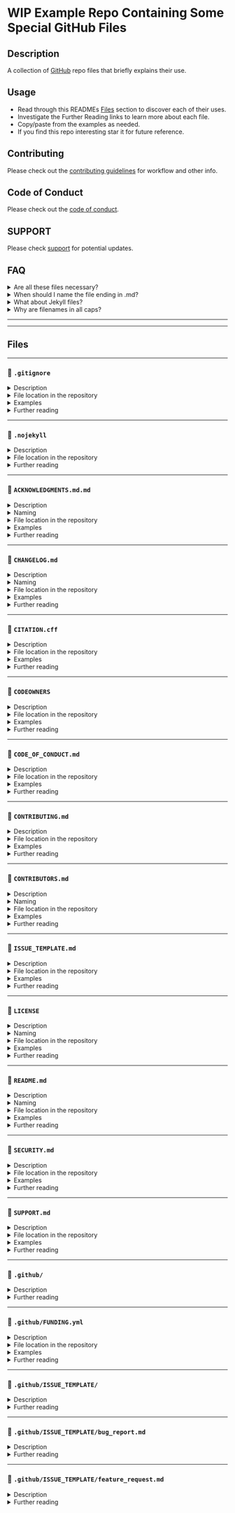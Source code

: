 # WIP Example Repo Containing Some Special GitHub Files

## Description

A collection of [GitHub](https://github.com) repo files that briefly explains their use.

## Usage

- Read through this READMEs [Files](#files) section to discover each of their uses.
- Investigate the Further Reading links to learn more about each file.
- Copy/paste from the examples as needed.
- If you find this repo interesting star it for future reference.

## Contributing

Please check out the [contributing guidelines](CONTRIBUTING.md) for workflow and other info.

## Code of Conduct

Please check out the [code of conduct](CODE_OF_CONDUCT.md).

## SUPPORT

Please check [support](SUPPORT.md) for potential updates.

## FAQ

<details>
  <summary>Are all these files necessary?</summary>

Nope. Just use what you need.

</details>

<details>
  <summary>When should I name the file ending in .md?</summary>

Whenever you want the file to be visually rendered using [Markdown](https://guides.github.com/features/mastering-markdown/) features like headings, sections, lists, code example syntax coloring, clickable links, bold, italic, ... you should use `.md`.

</details>

<details>
  <summary>What about Jekyll files?</summary>

Adding these is currently under consideration.

</details>

<details>
  <summary>Why are filenames in all caps?</summary>

To avoid confusion with other files and to make them more noticeable as being a special file.

</details>

---
---

## Files

---

### :page_facing_up: `.gitignore`

<details>
  <summary>Description</summary>

  You can create a .gitignore file in your repository's root directory to tell Git which files and directories to ignore when you make a commit. To share the ignore rules with other users who clone the repository, commit the .gitignore file in to your repository.

  GitHub maintains an official list of recommended .gitignore files for many popular operating systems, environments, and languages in the github/gitignore public repository. You can also use gitignore.io to create a .gitignore file for your operating system, programming language, or IDE. For more information, see "[github/gitignore](https://github.com/github/gitignore)" and the "[gitignore.io](https://www.gitignore.io/)" site.
  
</details>

<details>
<summary>File location in the repository</summary>

- root
- any subdirectory

</details>

<details>
<summary>Examples</summary>

```text
# Compiled source #
###################
*.com
*.class
*.dll
*.exe
*.o
*.so

# Packages #
############
# it's better to unpack these files and commit the raw source
# git has its own built in compression methods
*.7z
*.dmg
*.gz
*.iso
*.jar
*.rar
*.tar
*.zip

# OS generated files #
######################
.DS_Store
.DS_Store?
._*
.Spotlight-V100
.Trashes
ehthumbs.db
Thumbs.db

# Logs
logs
*.log
npm-debug.log*
yarn-debug.log*
yarn-error.log*
lerna-debug.log*
.pnpm-debug.log*

# keys
keys.js

databases
*.log
*.sql
*.sqlite

# Diagnostic reports (https://nodejs.org/api/report.html)
report.[0-9]*.[0-9]*.[0-9]*.[0-9]*.json

# Runtime data
pids
*.pid
*.seed
*.pid.lock

# Directory for instrumented libs generated by jscoverage/JSCover
lib-cov

# Coverage directory used by tools like istanbul
coverage
*.lcov

# nyc test coverage
.nyc_output

# Grunt intermediate storage (https://gruntjs.com/creating-plugins#storing-task-files)
.grunt

# Bower dependency directory (https://bower.io/)
bower_components

# node-waf configuration
.lock-wscript

# Compiled binary addons (https://nodejs.org/api/addons.html)
build/Release

# Dependency directories
node_modules/
jspm_packages/

# Snowpack dependency directory (https://snowpack.dev/)
web_modules/

# TypeScript cache
*.tsbuildinfo

# Optional npm cache directory
.npm

# Optional eslint cache
.eslintcache

# Microbundle cache
.rpt2_cache/
.rts2_cache_cjs/
.rts2_cache_es/
.rts2_cache_umd/

# Optional REPL history
.node_repl_history

# Output of 'npm pack'
*.tgz

# Yarn Integrity file
.yarn-integrity

# dotenv environment variables file
.env
.env.test
.env.production

# parcel-bundler cache (https://parceljs.org/)
.cache
.parcel-cache

# Next.js build output
.next
out

# Nuxt.js build / generate output
.nuxt
dist

# Gatsby files
.cache/
# Comment in the public line in if your project uses Gatsby and not Next.js
# https://nextjs.org/blog/next-9-1#public-directory-support
# public

# vuepress build output
.vuepress/dist

# Serverless directories
.serverless/

# FuseBox cache
.fusebox/

# DynamoDB Local files
.dynamodb/

# TernJS port file
.tern-port

# Stores VSCode versions used for testing VSCode extensions
.vscode-test

# yarn v2
.yarn/cache
.yarn/unplugged
.yarn/build-state.yml
.yarn/install-state.gz
.pnp.*
```

If you want to ignore a file that is already checked in, you must untrack the file before you add a rule to ignore it. From your terminal, untrack the file.

```shell
$ git rm --cached FILENAME
```

[GitHub Docs: Configuring ignored files for all repositories on your computer](https://docs.github.com/en/get-started/getting-started-with-git/ignoring-files#configuring-ignored-files-for-all-repositories-on-your-computer)

You can also create a global .gitignore file to define a list of rules for ignoring files in every Git repository on your computer. For example, you might create the file at ~/.gitignore_global and add some rules to it.

Configure Git to use the exclude file ~/.gitignore_global for all Git repositories.

```shell
$ git config --global core.excludesfile ~/.gitignore_global
```

[GitHub Docs: Excluding local files without creating a .gitignore file](https://docs.github.com/en/get-started/getting-started-with-git/ignoring-files#excluding-local-files-without-creating-a-gitignore-file)]

If you don't want to create a .gitignore file to share with others, you can create rules that are not committed with the repository. You can use this technique for locally-generated files that you don't expect other users to generate, such as files created by your editor.

Use your favorite text editor to open the file called .git/info/exclude within the root of your Git repository. Any rule you add here will not be checked in, and will only ignore files for your local repository.

1. Open Terminal.
2. Navigate to the location of your Git repository.
3. Using your favorite text editor, open the file *.git/info/exclude*.

</details>

<details>
<summary>Further reading</summary>

- [GitHub Docs: Ignoring files](https://docs.github.com/en/get-started/getting-started-with-git/ignoring-files)
- [git-scm.com/docs/gitignore](https://git-scm.com/docs/gitignore)

</details>

---

### :page_facing_up: `.nojekyll`

<details>
<summary>Description</summary>

GitHub Pages will use Jekyll to build your site by default. If you want to use a static site generator other than Jekyll, disable the Jekyll build process by creating an empty file called `.nojekyll` in the root of your publishing source, then follow your static site generator's instructions to build your site locally.

Notes

- Prevents GitHub Pages from ignoring files that begin with an underscore.
- GitHub Pages does not support server-side languages such as PHP, Ruby, or Python.

</details>

<details>
<summary>File location in the repository</summary>

- root

</details>

<details>
<summary>Further reading</summary>

- [GitHub Docs: About GitHub Pages](https://docs.github.com/en/pages/getting-started-with-github-pages/about-github-pages)

</details>

---

### :page_facing_up: `ACKNOWLEDGMENTS.md.md`

<details>
<summary>Description</summary>

TODO

</details>

<details>
<summary>Naming</summary>

TODO

</details>

<details>
<summary>File location in the repository</summary>

TODO

</details>

<details>
<summary>Examples</summary>

TODO

</details>

<details>
<summary>Further reading</summary>

TODO

</details>

---

### :page_facing_up: `CHANGELOG.md`

<details>
<summary>Description</summary>

Notes

- Might also be named CHANGES, HISTORY, NEWS, RELEASES, VERSIONS, etc.

</details>

<details>
<summary>Naming</summary>

- CHANGELOG
- CHANGELOG.txt
- CHANGELOG.md

</details>

<details>
<summary>File location in the repository</summary>

TODO

</details>

<details>
<summary>Examples</summary>

TODO

</details>

<details>
<summary>Further reading</summary>

- [GitHub Docs: About CITATION files](https://docs.github.com/en/github/creating-cloning-and-archiving-repositories/creating-a-repository-on-github/about-citation-files)

</details>

---

### :page_facing_up: `CITATION.cff`

<details>
<summary>Description</summary>

You can add a CITATION.cff file to the root of a repository to let others know how you would like them to cite your work. The citation file format is plain text with human- and machine-readable citation information.

</details>

<details>
<summary>File location in the repository</summary>

TODO

</details>

<details>
<summary>Examples</summary>

TODO

</details>

<details>
<summary>Further reading</summary>

- [GitHub Docs: About CITATION files](https://docs.github.com/en/github/creating-cloning-and-archiving-repositories/creating-a-repository-on-github/about-citation-files)

</details>

---

### :page_facing_up: `CODEOWNERS`

<details>
<summary>Description</summary>

Repository administrators can define exactly which people and teams need to review projects using the CODEOWNERS file. This feature automatically assigns reviewers based on Code Owners when a pull request changes any owned files, using the same syntax as the .gitignore file.

Use the CODEOWNERS file to ensure that changes to specific areas of the codebase are always reviewed by those with the most expertise.

</details>

<details>
<summary>File location in the repository</summary>

- root
- docs/
- .github/

</details>

<details>
<summary>Examples</summary>

```text
# @global-owner1 and @global-owner2 will be requested for
# review when someone opens a pull request.
*       @global-owner1 @global-owner2

# When someone opens a pull request that only
# modifies JS files, only @js-owner and not the global
# owner(s) will be requested for a review.
*.js    @js-owner

# The `docs/*` pattern will match files like
# `docs/getting-started.md` but not further nested files like
# `docs/build-app/troubleshooting.md`.
docs/*  docs@example.com

# In this example, @octocat owns any file in the `/apps` 
# directory in the root of your repository except for the `/apps/github` 
# subdirectory, as its owners are left empty.
/apps/ @octocat
/apps/github

# In this example, any change inside the `/apps` directory
# will require approval from @doctocat or @octocat.
/apps/ @doctocat @octocat

# In this example, any change inside the `/apps` directory
# will require approval from a member of the @example-org/content team.
# If a member of @example-org/content opens a pull request 
# with a change inside the `/apps` directory, their approval is implicit.
# The team is still added as a reviewer but not a required reviewer.
# Anyone can approve the changes.
/apps/ @example-org/content-team
```

</details>

<details>
<summary>Further reading</summary>

- [GitHub Docs: About code owners](https://docs.github.com/en/github/creating-cloning-and-archiving-repositories/creating-a-repository-on-github/about-code-owners)
- [GitHub Docs: Managing code review assignment for your team](https://docs.github.com/en/organizations/organizing-members-into-teams/managing-code-review-assignment-for-your-team)

</details>

---

### :page_facing_up: `CODE_OF_CONDUCT.md`

<details>
<summary>Description</summary>

A code of conduct defines standards for how to engage in a community. It signals an inclusive environment that respects all contributions. It also outlines procedures for addressing problems between members of your project's community. For more information on why a code of conduct defines standards and expectations for how to engage in a community, see the [Open Source Guide](https://opensource.guide/code-of-conduct/).

</details>

<details>
<summary>File location in the repository</summary>

TODO

</details>

<details>
<summary>Examples</summary>

TODO

</details>

<details>
<summary>Further reading</summary>

- [GitHub Docs: Adding a code of conduct to your project](https://docs.github.com/en/communities/setting-up-your-project-for-healthy-contributions/adding-a-code-of-conduct-to-your-project)

</details>

---

### :page_facing_up: `CONTRIBUTING.md`

<details>
<summary>Description</summary>

To help your project contributors do good work, you can add a file with contribution guidelines to your project repository's root, `docs`, or `.github` folder. When someone opens a pull request or creates an issue, they will see a link to that file. The link to the contributing guidelines also appears on your repository's `contribute` page.

For the repository owner, contribution guidelines are a way to communicate how people should contribute.

For contributors, the guidelines help them verify that they're submitting well-formed pull requests and opening useful issues.

For both owners and contributors, contribution guidelines save time and hassle caused by improperly created pull requests or issues that have to be rejected and re-submitted.

</details>

<details>
<summary>File location in the repository</summary>

- root
- docs/
- .github/

</details>

<details>
<summary>Examples</summary>

- [github/docs Contributing to this repository](https://github.com/github/docs/blob/main/CONTRIBUTING.md)
- [github/docs/contributing/ Contributing to github/docs](https://github.com/github/docs/tree/main/contributing)

</details>

<details>
<summary>Further reading</summary>

- [GitHub Docs: Setting guidelines for repository contributors](https://docs.github.com/en/communities/setting-up-your-project-for-healthy-contributions/setting-guidelines-for-repository-contributors)
- [GitHub Docs: Encouraging helpful contributions to your project with labels](https://docs.github.com/en/communities/setting-up-your-project-for-healthy-contributions/encouraging-helpful-contributions-to-your-project-with-labels)
- [GitHub Docs: About community management and moderation](https://docs.github.com/en/communities/setting-up-your-project-for-healthy-contributions/about-community-management-and-moderation)
- [GitHub Docs: Setting up your project for healthy contributions](https://docs.github.com/en/communities/setting-up-your-project-for-healthy-contributions)
- [GitHub Docs: Encouraging helpful contributions to your project with labels](https://docs.github.com/en/communities/setting-up-your-project-for-healthy-contributions/encouraging-helpful-contributions-to-your-project-with-labels)
- [GitHub Docs: Moderating comments and conversations](https://docs.github.com/en/communities/moderating-comments-and-conversations)
- [Open Source Guides: Building Welcoming Communities](https://opensource.guide/building-community/)

</details>

---

### :page_facing_up: `CONTRIBUTORS.md`

<details>
<summary>Description</summary>

TODO

</details>

<details>
<summary>Naming</summary>

TODO

</details>

<details>
<summary>File location in the repository</summary>

TODO

</details>

<details>
<summary>Examples</summary>

TODO

</details>

<details>
<summary>Further reading</summary>

TODO

</details>

---
### :page_facing_up: `ISSUE_TEMPLATE.md`

<details>
<summary>Description</summary>

TODO

</details>

<details>
<summary>File location in the repository</summary>

TODO

</details>

<details>
<summary>Examples</summary>

TODO

</details>

<details>
<summary>Further reading</summary>

TODO

</details>

---

### :page_facing_up: `LICENSE`

<details>
<summary>Description</summary>

You can include an open source license in your repository to make it easier for other people to contribute.

If you include a detectable license in your repository, people who visit your repository will see it at the top of the repository page.

Notes

- If you go to "Add file" dropdown in your repo to create a new file and start naming with "License", a button will appear to the right for you to select a license template.

</details>

<details>
<summary>Naming</summary>

- LICENSE (most common)
- ICENSE.md
- ...

</details>

<details>
<summary>File location in the repository</summary>

TODO

</details>

<details>
<summary>Examples</summary>

TODO

</details>

<details>
<summary>Further reading</summary>

- [GitHub Docs: Adding a license to a repository](https://docs.github.com/en/communities/setting-up-your-project-for-healthy-contributions/adding-a-license-to-a-repository)
- [GitHub Docs: Licensing a repository](https://docs.github.com/en/github/creating-cloning-and-archiving-repositories/creating-a-repository-on-github/licensing-a-repository)

</details>

---

### :page_facing_up: `README.md`

<details>
<summary>Description</summary>

TODO

</details>

<details>
<summary>Naming</summary>

- README
- README.txt
- README.md (most common)
- ...

</details>

<details>
<summary>File location in the repository</summary>

- root

</details>

<details>
<summary>Examples</summary>

TODO

</details>

<details>
<summary>Further reading</summary>

- [GitHub Docs: About READMEs](https://docs.github.com/en/github/creating-cloning-and-archiving-repositories/creating-a-repository-on-github/about-readmes)

</details>

---

### :page_facing_up: `SECURITY.md`

<details>
<summary>Description</summary>

TODO

</details>

<details>
<summary>File location in the repository</summary>

TODO

</details>

<details>
<summary>Examples</summary>

TODO

</details>

<details>
<summary>Further reading</summary>

- [GitHub Docs: Adding a security policy to your repository](https://docs.github.com/en/code-security/getting-started/adding-a-security-policy-to-your-repository)
- [GitHub Docs: Creating a default community health file](https://docs.github.com/en/communities/setting-up-your-project-for-healthy-contributions/creating-a-default-community-health-file)

</details>

---

### :page_facing_up: `SUPPORT.md`

<details>
<summary>Description</summary>

TODO

</details>

<details>
<summary>File location in the repository</summary>

TODO

</details>

<details>
<summary>Examples</summary>

TODO

</details>

<details>
<summary>Further reading</summary>

- [GitHub Docs: Adding support resources to your project](https://docs.github.com/en/communities/setting-up-your-project-for-healthy-contributions/adding-support-resources-to-your-project)
- [GitHub Docs: Creating a default community health file](https://docs.github.com/en/communities/setting-up-your-project-for-healthy-contributions/creating-a-default-community-health-file)

</details>

---

### :open_file_folder: `.github/`

<details>
<summary>Description</summary>

TODO

</details>

<details>
<summary>Further reading</summary>

TODO

</details>

---

### :page_facing_up: `.github/FUNDING.yml`

<details>
<summary>Description</summary>

FUNDING file displays a sponsor button in your repository to increase the visibility of funding options for your open source project.

</details>

<details>
<summary>File location in the repository</summary>

Automatically generated at `.github/FUNDING.yml`

</details>

<details>
<summary>Examples</summary>

```text
github: [octocat, surftocat]
patreon: octocat
tidelift: npm/octo-package
custom: ["https://www.paypal.me/octocat", octocat.com]
```

</details>

<details>
<summary>Further reading</summary>

- [GitHub Docs: Displaying a sponsor button in your repository](https://docs.github.com/en/github/administering-a-repository/managing-repository-settings/displaying-a-sponsor-button-in-your-repository)

</details>

---

### :open_file_folder: `.github/ISSUE_TEMPLATE/`

<details>
<summary>Description</summary>

Issue templates and their configuration file must be in a folder called `.github/ISSUE_TEMPLATE`

</details>

<details>
<summary>Further reading</summary>

TODO

</details>

---

### :page_facing_up: `.github/ISSUE_TEMPLATE/bug_report.md`

<details>
<summary>Description</summary>

TODO

</details>

<details>
<summary>Further reading</summary>

TODO

</details>

---

### :page_facing_up: `.github/ISSUE_TEMPLATE/feature_request.md`

<details>
<summary>Description</summary>

TODO

</details>

<details>
<summary>Further reading</summary>

TODO

</details>
